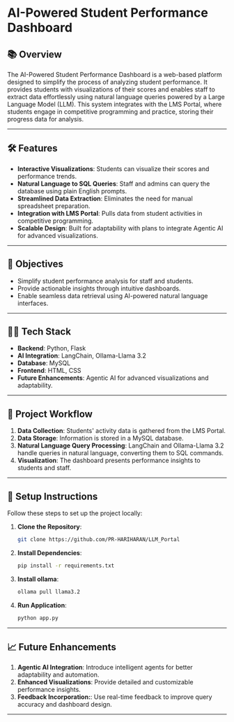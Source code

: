 # AI-Powered Student Performance Dashboard

## 📚 **Overview**
The AI-Powered Student Performance Dashboard is a web-based platform designed to simplify the process of analyzing student performance. It provides students with visualizations of their scores and enables staff to extract data effortlessly using natural language queries powered by a Large Language Model (LLM). This system integrates with the LMS Portal, where students engage in competitive programming and practice, storing their progress data for analysis.

---

## 🛠️ **Features**
- **Interactive Visualizations**: Students can visualize their scores and performance trends.  
- **Natural Language to SQL Queries**: Staff and admins can query the database using plain English prompts.  
- **Streamlined Data Extraction**: Eliminates the need for manual spreadsheet preparation.  
- **Integration with LMS Portal**: Pulls data from student activities in competitive programming.  
- **Scalable Design**: Built for adaptability with plans to integrate Agentic AI for advanced visualizations.  

---

## 🎯 **Objectives**
- Simplify student performance analysis for staff and students.  
- Provide actionable insights through intuitive dashboards.  
- Enable seamless data retrieval using AI-powered natural language interfaces.  

---

## 🧑‍💻 **Tech Stack**
- **Backend**: Python, Flask  
- **AI Integration**: LangChain, Ollama-Llama 3.2  
- **Database**: MySQL  
- **Frontend**: HTML, CSS  
- **Future Enhancements**: Agentic AI for advanced visualizations and adaptability.  

---

## 🚀 **Project Workflow**
1. **Data Collection**: Students' activity data is gathered from the LMS Portal.  
2. **Data Storage**: Information is stored in a MySQL database.  
3. **Natural Language Query Processing**: LangChain and Ollama-Llama 3.2 handle queries in natural language, converting them to SQL commands.  
4. **Visualization**: The dashboard presents performance insights to students and staff.  

---

## 🔄 **Setup Instructions**
Follow these steps to set up the project locally:

1. **Clone the Repository**:  
   ```bash
   git clone https://github.com/PR-HARIHARAN/LLM_Portal

2. **Install Dependencies**:  
   ```bash
   pip install -r requirements.txt
   
3. **Install ollama**:
   ```bash
   ollama pull llama3.2

4. **Run Application**:
   ```bash
   python app.py
   
---

## 📈 **Future Enhancements**
1. **Agentic AI Integration**: Introduce intelligent agents for better adaptability and automation.  
3. **Enhanced Visualizations**: Provide detailed and customizable performance insights.  
4. **Feedback Incorporation:**: Use real-time feedback to improve query accuracy and dashboard design.  

---

